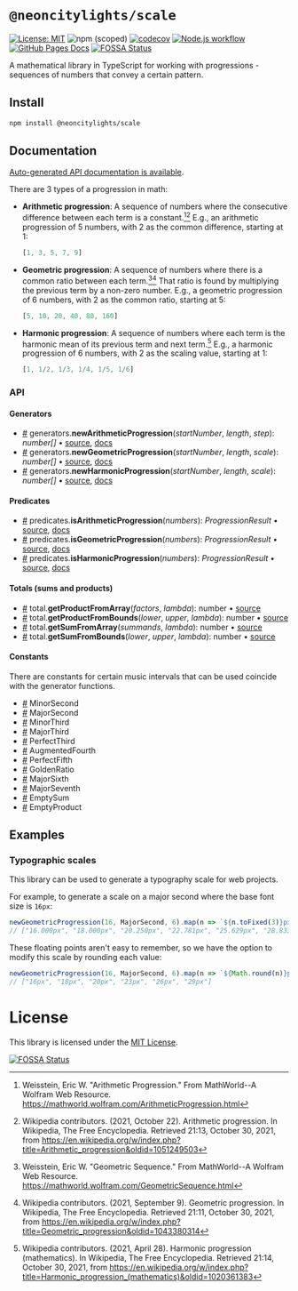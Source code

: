 # `@neoncitylights/scale`
[![License: MIT](https://img.shields.io/badge/License-MIT-blue.svg)](https://opensource.org/licenses/MIT)
![npm (scoped)](https://img.shields.io/npm/v/@neoncitylights/scale)
[![codecov](https://codecov.io/gh/neoncitylights/ts-scale/branch/main/graph/badge.svg?token=c7KOrPxoIb)](https://codecov.io/gh/neoncitylights/ts-scale)
[![Node.js workflow](https://github.com/neoncitylights/ts-scale/actions/workflows/main.yml/badge.svg)](https://github.com/neoncitylights/ts-scale/actions/workflows/main.yml)
[![GitHub Pages Docs](https://img.shields.io/badge/gh--pages--docs-running-brightgreen)](https://neoncitylights.github.io/ts-scale/)
[![FOSSA Status](https://app.fossa.com/api/projects/git%2Bgithub.com%2Fneoncitylights%2Fts-scale.svg?type=shield)](https://app.fossa.com/projects/git%2Bgithub.com%2Fneoncitylights%2Fts-scale?ref=badge_shield)

A mathematical library in TypeScript for working with progressions - sequences of numbers that convey a certain pattern.

## Install
```bash
npm install @neoncitylights/scale
```

## Documentation
[Auto-generated API documentation is available](https://neoncitylights.github.io/ts-scale/).

There are 3 types of a progression in math:
  - **Arithmetic progression**: A sequence of numbers where the consecutive difference between each term is a constant.[^arith-wolfram][^arithm-wiki] E.g., an arithmetic progression of 5 numbers, with 2 as the common difference, starting at 1:
    ```ts
    [1, 3, 5, 7, 9]
    ```
  - **Geometric progression**: A sequence of numbers where there is a common ratio between each term.[^geo-wolfram][^geo-wiki] That ratio is found by multiplying the previous term by a non-zero number.  E.g., a geometric progression of 6 numbers, with 2 as the common ratio, starting at 5:
    ```ts
    [5, 10, 20, 40, 80, 160]
    ```
  - **Harmonic progression**: A sequence of numbers where each term is the harmonic mean of its previous term and next term.[^harmonic-wiki] E.g., a harmonic progression of 6 numbers, with 2 as the scaling value, starting at 1:
    ```ts
    [1, 1/2, 1/3, 1/4, 1/5, 1/6]
    ```
### API
#### Generators
 * <a href="#newArithmeticProgression">#</a> generators.**newArithmeticProgression**(*startNumber*, *length*, *step*): *number[]* • [source](./src/generators.ts), [docs](https://neoncitylights.github.io/ts-scale/modules.html#newArithmeticProgression)
 * <a href="#newGeometricProgression">#</a> generators.**newGeometricProgression**(*startNumber*, *length*, *scale*): *number[]* • [source](./src/generators.ts), [docs](https://neoncitylights.github.io/ts-scale/modules.html#newGeometricProgression)
 * <a href="#newHarmonicProgression">#</a> generators.**newHarmonicProgression**(*startNumber*, *length*, *scale*): *number[]* • [source](./src/generators.ts), [docs](https://neoncitylights.github.io/ts-scale/modules.html#newHarmonicProgression)
#### Predicates
 * <a href="#isArithmeticProgression">#</a> predicates.**isArithmeticProgression**(*numbers*): *ProgressionResult* • [source](./src/predicates.ts), [docs](https://neoncitylights.github.io/ts-scale/modules.html#isArithmeticProgression)
 * <a href="#isGeometricProgression">#</a> predicates.**isGeometricProgression**(*numbers*): *ProgressionResult* • [source](./src/predicates.ts), [docs](https://neoncitylights.github.io/ts-scale/modules.html#isGeometricProgression)
 * <a href="#isHarmonicProgression">#</a> predicates.**isHarmonicProgression**(*numbers*): *ProgressionResult* • [source](./src/predicates.ts), [docs](https://neoncitylights.github.io/ts-scale/modules.html#isHarmonicProgression)

#### Totals (sums and products)
 * <a href="#getProductFromArray">#</a> total.**getProductFromArray**(*factors*, *lambda*): number • [source](./src/total.ts)
 * <a href="#getProductFromBounds">#</a> total.**getProductFromBounds**(*lower*, *upper*, *lambda*): number • [source](./src/total.ts)
 * <a href="#getSumFromArray">#</a> total.**getSumFromArray**(*summands*, *lambda*): number • [source](./src/total.ts)
 * <a href="#getSumFromBounds">#</a> total.**getSumFromBounds**(*lower*, *upper*, *lambda*): number • [source](./src/total.ts)
#### Constants
There are constants for certain music intervals that can be used coincide with the generator functions.

* <a href="#minorSecond">#</a> MinorSecond
* <a href="#majorSecond">#</a> MajorSecond
* <a href="#minorThird">#</a> MinorThird
* <a href="#majorThird">#</a> MajorThird
* <a href="#perfectThird">#</a> PerfectThird
* <a href="#augmentedFourth">#</a> AugmentedFourth
* <a href="#perfectFifth">#</a> PerfectFifth
* <a href="#goldenRatio">#</a> GoldenRatio
* <a href="#majorSixth">#</a> MajorSixth
* <a href="#majorSeventh">#</a> MajorSeventh
* <a href="#emptySum">#</a> EmptySum
* <a href="#emptyProduct">#</a> EmptyProduct

## Examples
### Typographic scales
This library can be used to generate a typography scale for web projects.

For example, to generate a scale on a major second where the base font size is `16px`:
```ts
newGeometricProgression(16, MajorSecond, 6).map(n => `${n.toFixed(3)}px`);
// ["16.000px", "18.000px", "20.250px", "22.781px", "25.629px", "28.833px"]
```

These floating points aren't easy to remember, so we have the option to modify this scale by rounding each value:
```ts
newGeometricProgression(16, MajorSecond, 6).map(n => `${Math.round(n)}px`);
// ["16px", "18px", "20px", "23px", "26px", "29px"]
```

# License
This library is licensed under the [MIT License](./LICENSE).

[^arith-wolfram]: Weisstein, Eric W. "Arithmetic Progression." From MathWorld--A Wolfram Web Resource. https://mathworld.wolfram.com/ArithmeticProgression.html 
[^geo-wolfram]:  Weisstein, Eric W. "Geometric Sequence." From MathWorld--A Wolfram Web Resource. https://mathworld.wolfram.com/GeometricSequence.html 
[^arithm-wiki]: Wikipedia contributors. (2021, October 22). Arithmetic progression. In Wikipedia, The Free Encyclopedia. Retrieved 21:13, October 30, 2021, from https://en.wikipedia.org/w/index.php?title=Arithmetic_progression&oldid=1051249503
[^geo-wiki]: Wikipedia contributors. (2021, September 9). Geometric progression. In Wikipedia, The Free Encyclopedia. Retrieved 21:11, October 30, 2021, from https://en.wikipedia.org/w/index.php?title=Geometric_progression&oldid=1043380314
[^harmonic-wiki]: Wikipedia contributors. (2021, April 28). Harmonic progression (mathematics). In Wikipedia, The Free Encyclopedia. Retrieved 21:14, October 30, 2021, from https://en.wikipedia.org/w/index.php?title=Harmonic_progression_(mathematics)&oldid=1020361383


[![FOSSA Status](https://app.fossa.com/api/projects/git%2Bgithub.com%2Fneoncitylights%2Fts-scale.svg?type=large)](https://app.fossa.com/projects/git%2Bgithub.com%2Fneoncitylights%2Fts-scale?ref=badge_large)